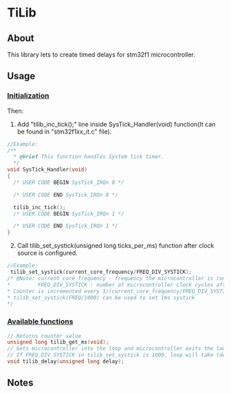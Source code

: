 # TiLib
## About
 This library lets to create timed delays for stm32f1 microcontroller.
 
## Usage
### <ins>Initialization</ins>
Then:
1) Add "tilib_inc_tick();" line inside SysTick_Handler(void) function(It can be found in "stm32f1xx_it.c" file).
```c
//Example:
/**
  * @brief This function handles System tick timer.
  */
void SysTick_Handler(void)
{
  /* USER CODE BEGIN SysTick_IRQn 0 */

  /* USER CODE END SysTick_IRQn 0 */

  tilib_inc_tick();
  /* USER CODE BEGIN SysTick_IRQn 1 */

  /* USER CODE END SysTick_IRQn 1 */
}
```
2) Call tilib_set_systick(unsigned long ticks_per_ms) function after clock source is configured.
```c
//Example:
 tilib_set_systick(current_core_frequency/FREQ_DIV_SYSTICK);
/* @Note: current_core_frequency - frequency the microcontroller is running at.
*         FREQ_DIV_SYSTICK - number of microcontroller clock cycles after which SysTick_Handler function is called.
* Counter is incremented every 1/(current_core_frequency/FREQ_DIV_SYSTICK) second.
* tilib_set_systick(FREQ/1000) can be used to set 1ms systick
*/
```
### <ins>Available functions</ins>
```c 
// Returns counter value
unsigned long tilib_get_ms(void);
// Gets microcontroller into the loop and microcontroller exits the loop when (1/(current_core_frequency/FREQ_DIV_SYSTICK) * delay) seconds pass.
// If FREQ_DIV_SYSTICK in tilib_set_systick is 1000, loop will take (delay)ms to finish.
void tilib_delay(unsigned long delay);
```

## Notes
